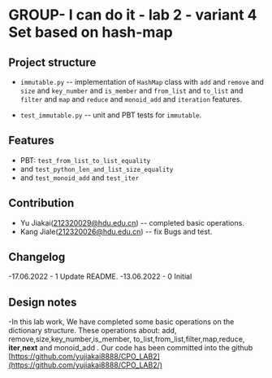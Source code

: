 # GROUP- I can do it - lab 2 - variant 4  Set based on hash-map

## Project structure

- `immutable.py` -- implementation of `HashMap` class with `add` and `remove` and
   `size` and `key_number` and `is_member` and
   `from_list` and `to_list` and `filter` and
   `map` and `reduce` and `monoid_add` and `iteration` features.

- `test_immutable.py` -- unit and PBT tests for `immutable`.

## Features

- PBT: `test_from_list_to_list_equality`
- and  `test_python_len_and_list_size_equality`
- and `test_monoid_add` and `test_iter`

## Contribution

- Yu Jiakai(212320029@hdu.edu.cn) -- completed  basic operations.
- Kang Jiale(212320026@hdu.edu.cn) -- fix Bugs and test.

## Changelog

-17.06.2022 - 1
        Update README.
-13.06.2022 - 0
        Initial

## Design notes

-In this lab work, We have completed some basic operations on the dictionary structure.
 These operations about: add, remove,size,key_number,is_member, to_list,from_list,filter,map,reduce,
 __iter__,__next__ and monoid_add .
 Our code has been committed into the github [https://github.com/yujiakai8888/CPO_LAB2](https://github.com/yujiakai8888/CPO_LAB2/)

